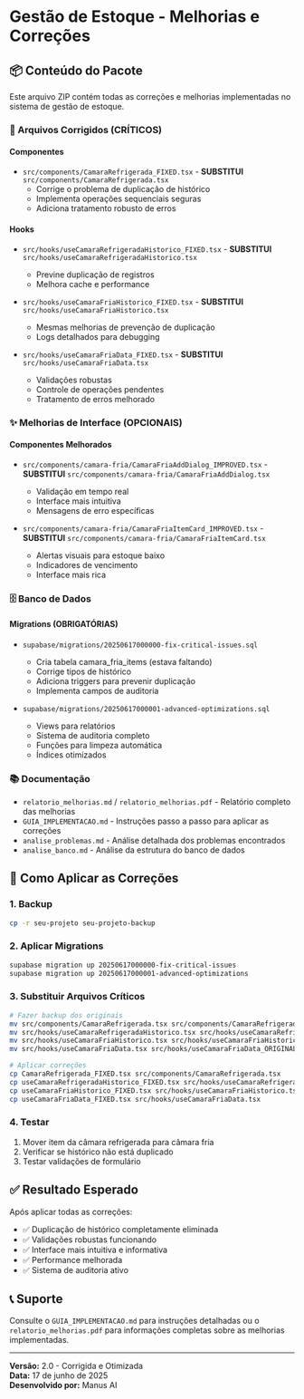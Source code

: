 # Gestão de Estoque - Melhorias e Correções

## 📦 Conteúdo do Pacote

Este arquivo ZIP contém todas as correções e melhorias implementadas no sistema de gestão de estoque.

### 🔧 Arquivos Corrigidos (CRÍTICOS)

#### Componentes
- `src/components/CamaraRefrigerada_FIXED.tsx` - **SUBSTITUI** `src/components/CamaraRefrigerada.tsx`
  - Corrige o problema de duplicação de histórico
  - Implementa operações sequenciais seguras
  - Adiciona tratamento robusto de erros

#### Hooks
- `src/hooks/useCamaraRefrigeradaHistorico_FIXED.tsx` - **SUBSTITUI** `src/hooks/useCamaraRefrigeradaHistorico.tsx`
  - Previne duplicação de registros
  - Melhora cache e performance
  
- `src/hooks/useCamaraFriaHistorico_FIXED.tsx` - **SUBSTITUI** `src/hooks/useCamaraFriaHistorico.tsx`
  - Mesmas melhorias de prevenção de duplicação
  - Logs detalhados para debugging
  
- `src/hooks/useCamaraFriaData_FIXED.tsx` - **SUBSTITUI** `src/hooks/useCamaraFriaData.tsx`
  - Validações robustas
  - Controle de operações pendentes
  - Tratamento de erros melhorado

### ✨ Melhorias de Interface (OPCIONAIS)

#### Componentes Melhorados
- `src/components/camara-fria/CamaraFriaAddDialog_IMPROVED.tsx` - **SUBSTITUI** `src/components/camara-fria/CamaraFriaAddDialog.tsx`
  - Validação em tempo real
  - Interface mais intuitiva
  - Mensagens de erro específicas
  
- `src/components/camara-fria/CamaraFriaItemCard_IMPROVED.tsx` - **SUBSTITUI** `src/components/camara-fria/CamaraFriaItemCard.tsx`
  - Alertas visuais para estoque baixo
  - Indicadores de vencimento
  - Interface mais rica

### 🗄️ Banco de Dados

#### Migrations (OBRIGATÓRIAS)
- `supabase/migrations/20250617000000-fix-critical-issues.sql`
  - Cria tabela camara_fria_items (estava faltando)
  - Corrige tipos de histórico
  - Adiciona triggers para prevenir duplicação
  - Implementa campos de auditoria
  
- `supabase/migrations/20250617000001-advanced-optimizations.sql`
  - Views para relatórios
  - Sistema de auditoria completo
  - Funções para limpeza automática
  - Índices otimizados

### 📚 Documentação

- `relatorio_melhorias.md` / `relatorio_melhorias.pdf` - Relatório completo das melhorias
- `GUIA_IMPLEMENTACAO.md` - Instruções passo a passo para aplicar as correções
- `analise_problemas.md` - Análise detalhada dos problemas encontrados
- `analise_banco.md` - Análise da estrutura do banco de dados

## 🚀 Como Aplicar as Correções

### 1. Backup
```bash
cp -r seu-projeto seu-projeto-backup
```

### 2. Aplicar Migrations
```bash
supabase migration up 20250617000000-fix-critical-issues
supabase migration up 20250617000001-advanced-optimizations
```

### 3. Substituir Arquivos Críticos
```bash
# Fazer backup dos originais
mv src/components/CamaraRefrigerada.tsx src/components/CamaraRefrigerada_ORIGINAL.tsx
mv src/hooks/useCamaraRefrigeradaHistorico.tsx src/hooks/useCamaraRefrigeradaHistorico_ORIGINAL.tsx
mv src/hooks/useCamaraFriaHistorico.tsx src/hooks/useCamaraFriaHistorico_ORIGINAL.tsx
mv src/hooks/useCamaraFriaData.tsx src/hooks/useCamaraFriaData_ORIGINAL.tsx

# Aplicar correções
cp CamaraRefrigerada_FIXED.tsx src/components/CamaraRefrigerada.tsx
cp useCamaraRefrigeradaHistorico_FIXED.tsx src/hooks/useCamaraRefrigeradaHistorico.tsx
cp useCamaraFriaHistorico_FIXED.tsx src/hooks/useCamaraFriaHistorico.tsx
cp useCamaraFriaData_FIXED.tsx src/hooks/useCamaraFriaData.tsx
```

### 4. Testar
1. Mover item da câmara refrigerada para câmara fria
2. Verificar se histórico não está duplicado
3. Testar validações de formulário

## ✅ Resultado Esperado

Após aplicar todas as correções:
- ✅ Duplicação de histórico completamente eliminada
- ✅ Validações robustas funcionando
- ✅ Interface mais intuitiva e informativa
- ✅ Performance melhorada
- ✅ Sistema de auditoria ativo

## 📞 Suporte

Consulte o `GUIA_IMPLEMENTACAO.md` para instruções detalhadas ou o `relatorio_melhorias.pdf` para informações completas sobre as melhorias implementadas.

---
**Versão:** 2.0 - Corrigida e Otimizada  
**Data:** 17 de junho de 2025  
**Desenvolvido por:** Manus AI

